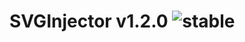 
# SVGInjector v1.2.0 ![stable](https://img.shields.io/badge/stability-stable-4EBA0F.svg?style=flat)

